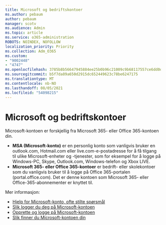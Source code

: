 ```yaml
---
title: Microsoft og bedriftskontoer
ms.author: pebaum
author: pebaum
manager: scotv
ms.audience: Admin
ms.topic: article
ms.service: o365-administration
ROBOTS: NOINDEX, NOFOLLOW
localization_priority: Priority
ms.collection: Adm_O365
ms.custom:
- "9002448"
- "4747"
ms.openlocfilehash: 3785b8b56647945884ee25b0b96c21009c9b68117557ce6dd0d049b9d2eeb9eb
ms.sourcegitcommit: b5f7da89a650d2915dc652449623c78be6247175
ms.translationtype: MT
ms.contentlocale: nb-NO
ms.lasthandoff: 08/05/2021
ms.locfileid: "54098215"
---
```

# <a name="microsoft-and-business-accounts"></a>Microsoft og bedriftskontoer

Microsoft-kontoen er forskjellig fra Microsoft 365- eller Office 365-kontoen din.

- **MSA (Microsoft-konto)** er en personlig konto som vanligvis bruker en outlook.com, Hotmail.com eller live.com-e-postadresse for å få tilgang til ulike Microsoft-enheter og -tjenester, som for eksempel for å logge på Windows-PC, Skype, Outlook.com, Windows-telefon og Xbox LIVE.
- **Microsoft 365- eller Office 365-kontoer** er bedrift- eller skolekontoer som du vanligvis bruker til å logge på Office 365-portalen (portal.office.com). Det er denne kontoen som Microsoft 365- eller Office-365-abonnementer er knyttet til.

Mer informasjon:

- [Hjelp for Microsoft-konto, ofte stilte spørsmål ](https://support.microsoft.com/hub/4294457/microsoft-account-help) 
- [Slik logger du deg på Microsoft-kontoen](https://support.microsoft.com/help/4028195/microsoft-account-how-to-sign-in)
- [Opprette og logge på Microsoft-kontoen](https://account.microsoft.com/account)
- [Slik finner du Microsoft-kontoen din](https://support.microsoft.com/help/13811/microsoft-account-how-to-find)
